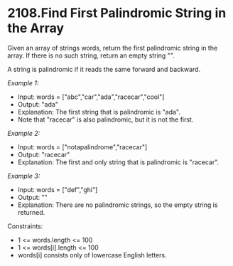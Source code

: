 # 2108.Find First Palindromic String in the Array


Given an array of strings words, return the first palindromic string in the array. If there is no such string, return an empty string "".

A string is palindromic if it reads the same forward and backward.

 
*Example 1:*

- Input: words = ["abc","car","ada","racecar","cool"]
- Output: "ada"
- Explanation: The first string that is palindromic is "ada".
- Note that "racecar" is also palindromic, but it is not the first.

*Example 2:*

- Input: words = ["notapalindrome","racecar"]
- Output: "racecar"
- Explanation: The first and only string that is palindromic is "racecar".

*Example 3:*

- Input: words = ["def","ghi"]
- Output: ""
- Explanation: There are no palindromic strings, so the empty string is returned.
 

Constraints:

- 1 <= words.length <= 100
- 1 <= words[i].length <= 100
- words[i] consists only of lowercase English letters.
